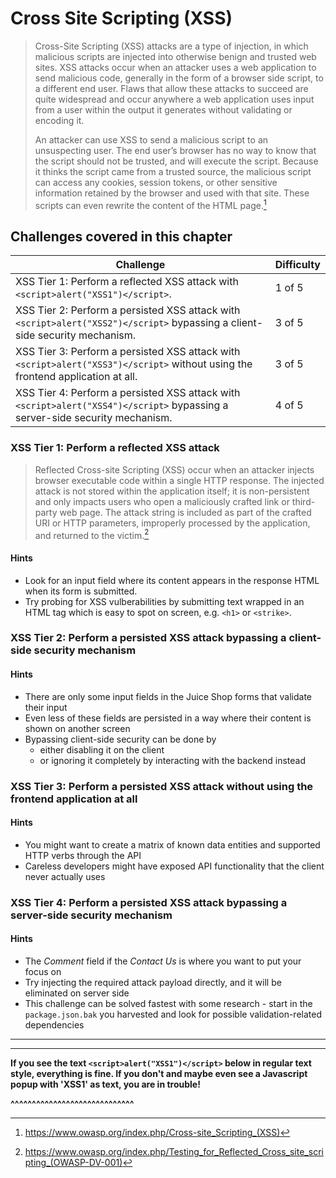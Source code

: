 # Cross Site Scripting (XSS)

> Cross-Site Scripting (XSS) attacks are a type of injection, in which malicious scripts are injected into otherwise benign and trusted web sites. XSS attacks occur when an attacker uses a web application to send malicious code, generally in the form of a browser side script, to a different end user. Flaws that allow these attacks to succeed are quite widespread and occur anywhere a web application uses input from a user within the output it generates without validating or encoding it.
>
> An attacker can use XSS to send a malicious script to an unsuspecting user. The end user’s browser has no way to know that the script should not be trusted, and will execute the script. Because it thinks the script came from a trusted source, the malicious script can access any cookies, session tokens, or other sensitive information retained by the browser and used with that site. These scripts can even rewrite the content of the HTML page.[^1]

## Challenges covered in this chapter

| Challenge | Difficulty |
| --------- | ---------- |
| XSS Tier 1: Perform a reflected XSS attack with `<script>alert("XSS1")</script>`. | 1 of 5 |
| XSS Tier 2: Perform a persisted XSS attack with `<script>alert("XSS2")</script>` bypassing a client-side security mechanism. | 3 of 5 |
| XSS Tier 3: Perform a persisted XSS attack with `<script>alert("XSS3")</script>` without using the frontend application at all. | 3 of 5 |
| XSS Tier 4: Perform a persisted XSS attack with `<script>alert("XSS4")</script>` bypassing a server-side security mechanism. | 4 of 5 |

### XSS Tier 1: Perform a reflected XSS attack

> Reflected Cross-site Scripting (XSS) occur when an attacker injects browser executable code within a single HTTP response. The injected attack is not stored within the application itself; it is non-persistent and only impacts users who open a maliciously crafted link or third-party web page. The attack string is included as part of the crafted URI or HTTP parameters, improperly processed by the application, and returned to the victim.[^2]

#### Hints

* Look for an input field where its content appears in the response HTML when its form is submitted.
* Try probing for XSS vulberabilities by submitting text wrapped in an HTML tag which is easy to spot on screen, e.g. `<h1>` or `<strike>`.

### XSS Tier 2: Perform a persisted XSS attack bypassing a client-side security mechanism

#### Hints

* There are only some input fields in the Juice Shop forms that validate their input
* Even less of these fields are persisted in a way where their content is shown on another screen
* Bypassing client-side security can be done by
  * either disabling it on the client
  * or ignoring it completely by interacting with the backend instead

### XSS Tier 3: Perform a persisted XSS attack without using the frontend application at all

#### Hints

* You might want to create a matrix of known data entities and supported HTTP verbs through the API 
* Careless developers might have exposed API functionality that the client never actually uses

### XSS Tier 4: Perform a persisted XSS attack bypassing a server-side security mechanism

#### Hints

* The _Comment_ field if the _Contact Us_ is where you want to put your focus on
* Try injecting the required attack payload directly, and it will be eliminated on server side
* This challenge can be solved fastest with some research - start in the `package.json.bak` you harvested and look for possible validation-related dependencies

----

[^1]: https://www.owasp.org/index.php/Cross-site_Scripting_(XSS)
[^2]: https://www.owasp.org/index.php/Testing_for_Reflected_Cross_site_scripting_(OWASP-DV-001)

----

__If you see the text `<script>alert("XSS1")</script>` below in regular text style, everything is fine. If you don't and maybe even see a Javascript popup with 'XSS1' as text, you are in trouble!__
<script>alert("XSS1")</script>
__^^^^^^^^^^^^^^^^^^^^^^^^^^^^^__
